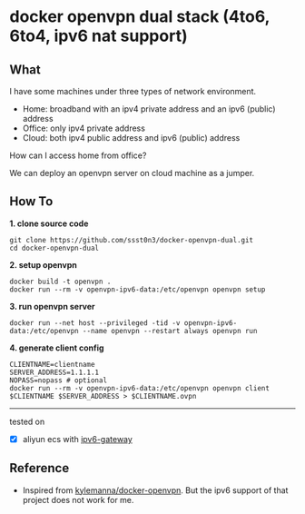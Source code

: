# docker openvpn dual stack (4to6, 6to4, ipv6 nat support)

## What

I have some machines under three types of network environment.

* Home: broadband with an ipv4 private address and an ipv6 (public) address
* Office: only ipv4 private address
* Cloud: both ipv4 public address and ipv6 (public) address

How can I access home from office? 

We can deploy an openvpn server on cloud machine as a jumper.

## How To

**1. clone source code**

```
git clone https://github.com/ssst0n3/docker-openvpn-dual.git
cd docker-openvpn-dual
```

**2. setup openvpn**

```
docker build -t openvpn .
docker run --rm -v openvpn-ipv6-data:/etc/openvpn openvpn setup
```

**3. run openvpn server**

```
docker run --net host --privileged -tid -v openvpn-ipv6-data:/etc/openvpn --name openvpn --restart always openvpn run
```

**4. generate client config**

```
CLIENTNAME=clientname
SERVER_ADDRESS=1.1.1.1
NOPASS=nopass # optional
docker run --rm -v openvpn-ipv6-data:/etc/openvpn openvpn client $CLIENTNAME $SERVER_ADDRESS > $CLIENTNAME.ovpn
```

----

tested on 
- [x] aliyun ecs with [ipv6-gateway](https://www.alibabacloud.com/help/en/ipv6-gateway)

## Reference

* Inspired from [kylemanna/docker-openvpn](https://github.com/kylemanna/docker-openvpn). But the ipv6 support of that project does not work for me.
